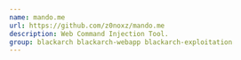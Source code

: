 ```yaml
---
name: mando.me
url: https://github.com/z0noxz/mando.me
description: Web Command Injection Tool.
group: blackarch blackarch-webapp blackarch-exploitation
---
```

